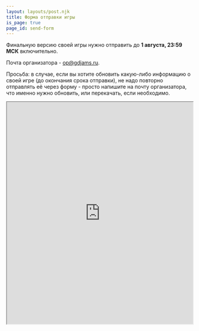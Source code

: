 ```yaml
---
layout: layouts/post.njk
title: Форма отправки игры
is_page: true
page_id: send-form
---
```

Финальную версию своей игры нужно отправить до **1 августа, 23:59 МСК** включительно.

Почта организатора - [op@gdjams.ru](mailto:op@gdjams.ru).

Просьба: в случае, если вы хотите обновить какую-либо информацию о своей игре (до окончания срока отправки), не надо повторно отправлять её через форму - просто напишите на почту организатора, что именно нужно обновить, или перекачать, если необходимо.

<iframe src="https://gd-twg20-app.blyat.science/client/#/send" style="
    width: 100%;
    height: 600px;
" title=""></iframe>
